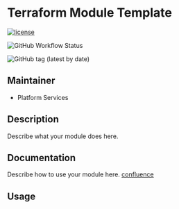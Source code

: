 # Terraform Module Template

[![license](https://img.shields.io/badge/License-Apache%202.0-blue.svg)](https://opensource.org/licenses/Apache-2.0)

![GitHub Workflow Status](https://img.shields.io/github/workflow/status/ohpensource/terraform-aws-ohp-dynamodb/continuous-delivery)

![GitHub tag (latest by date)](https://img.shields.io/github/v/tag/ohpensource/terraform-aws-ohp-dynamodb)

## Maintainer

* Platform Services

## Description

Describe what your module does here.

## Documentation

Describe how to use your module here.
[confluence](https://ohpendev.atlassian.net/wiki/spaces/CCE/pages/2062320795/Terraform+Modules)

## Usage

<!--- BEGIN_TF_DOCS --->
<!--- END_TF_DOCS --->
